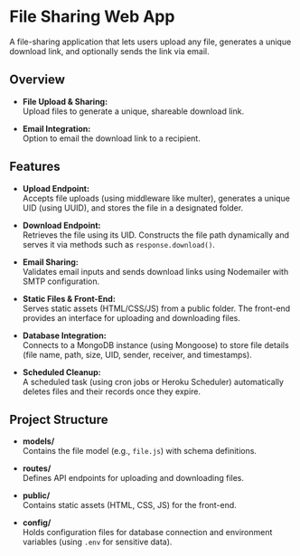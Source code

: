 # File Sharing Web App

A file-sharing application that lets users upload any file, generates a unique download link, and optionally sends the link via email.

## Overview

- **File Upload & Sharing:**  
  Upload files to generate a unique, shareable download link.
  
- **Email Integration:**  
  Option to email the download link to a recipient.

## Features

- **Upload Endpoint:**  
  Accepts file uploads (using middleware like multer), generates a unique UID (using UUID), and stores the file in a designated folder.
  
- **Download Endpoint:**  
  Retrieves the file using its UID. Constructs the file path dynamically and serves it via methods such as `response.download()`.
  
- **Email Sharing:**  
  Validates email inputs and sends download links using Nodemailer with SMTP configuration.
  
- **Static Files & Front-End:**  
  Serves static assets (HTML/CSS/JS) from a public folder. The front-end provides an interface for uploading and downloading files.

- **Database Integration:**  
  Connects to a MongoDB instance (using Mongoose) to store file details (file name, path, size, UID, sender, receiver, and timestamps).

- **Scheduled Cleanup:**  
  A scheduled task (using cron jobs or Heroku Scheduler) automatically deletes files and their records once they expire.

## Project Structure

- **models/**  
  Contains the file model (e.g., `file.js`) with schema definitions.

- **routes/**  
  Defines API endpoints for uploading and downloading files.

- **public/**  
  Contains static assets (HTML, CSS, JS) for the front-end.

- **config/**  
  Holds configuration files for database connection and environment variables (using `.env` for sensitive data).
